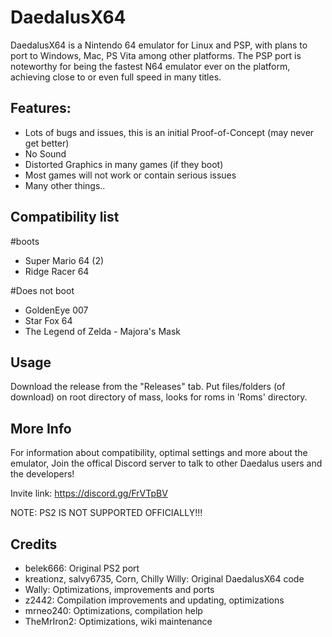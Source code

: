 # DaedalusX64
 
DaedalusX64 is a Nintendo 64 emulator for Linux and PSP, with plans to port to Windows, Mac, PS Vita among other platforms. The PSP port is noteworthy for being the fastest N64 emulator ever on the platform, achieving close to or even full speed in many titles.
 
## Features:
 
- Lots of bugs and issues, this is an initial Proof-of-Concept (may never get better)
- No Sound
- Distorted Graphics in many games (if they boot)
- Most games will not work or contain serious issues
- Many other things..

## Compatibility list

#boots
- Super Mario 64 (2)
- Ridge Racer 64

#Does not boot
- GoldenEye 007
- Star Fox 64
- The Legend of Zelda - Majora's Mask

## Usage

Download the release from the "Releases" tab.
Put files/folders (of download) on root directory of mass,
looks for roms in 'Roms' directory.
 
## More Info
 
For information about compatibility, optimal settings and more about the emulator,
Join the offical Discord server to talk to other Daedalus users and the developers!
 
Invite link: https://discord.gg/FrVTpBV

NOTE: PS2 IS NOT SUPPORTED OFFICIALLY!!!
 
## Credits
- belek666: Original PS2 port
- kreationz, salvy6735, Corn, Chilly Willy: Original DaedalusX64 code
- Wally: Optimizations, improvements and ports
- z2442: Compilation improvements and updating, optimizations
- mrneo240: Optimizations, compilation help
- TheMrIron2: Optimizations, wiki maintenance
